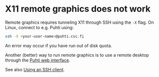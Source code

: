 # X11 remote graphics does not work

Remote graphics requires tunneling X11 through SSH using the `-X` flag. On
Linux, connect to e.g. Puhti using:  

```bash
ssh -X <your-user-name>@puhti.csc.fi
```

An error may occur if you have run out of disk quota.

Another (better) way to run remote graphics is to use a remote desktop through
the [Puhti web interface](../../computing/webinterface/index.md).

See also
[Using an SSH client](../../computing/connecting/index.md#using-an-ssh-client).
